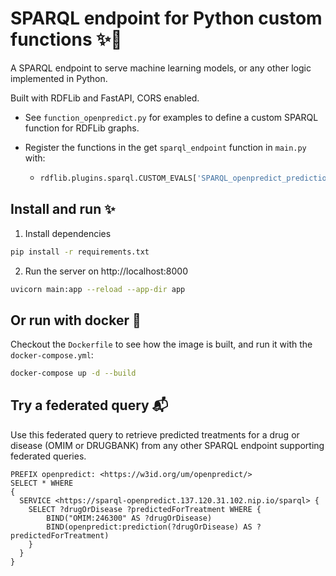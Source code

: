 # SPARQL endpoint for Python custom functions ✨️🐍

A SPARQL endpoint to serve machine learning models, or any other logic implemented in Python.

Built with RDFLib and FastAPI, CORS enabled.

* See `function_openpredict.py` for examples to define a custom SPARQL function for RDFLib graphs.

* Register the functions in the get `sparql_endpoint` function in `main.py` with:

  * ```python
    rdflib.plugins.sparql.CUSTOM_EVALS['SPARQL_openpredict_prediction'] = SPARQL_openpredict_prediction
    ```

## Install and run ✨️

1. Install dependencies

```bash
pip install -r requirements.txt
```

2. Run the server on http://localhost:8000

```bash
uvicorn main:app --reload --app-dir app
```

## Or run with docker 🐳

Checkout the `Dockerfile` to see how the image is built, and run it with the `docker-compose.yml`:

```bash
docker-compose up -d --build
```

## Try a federated query 📬

Use this federated query to retrieve predicted treatments for a drug or disease (OMIM or DRUGBANK) from any other SPARQL endpoint supporting federated queries.

```SPARQL
PREFIX openpredict: <https://w3id.org/um/openpredict/>
SELECT * WHERE
{
  SERVICE <https://sparql-openpredict.137.120.31.102.nip.io/sparql> {
	SELECT ?drugOrDisease ?predictedForTreatment WHERE {
    	BIND("OMIM:246300" AS ?drugOrDisease)
    	BIND(openpredict:prediction(?drugOrDisease) AS ?predictedForTreatment)
	}
  }
}
```

